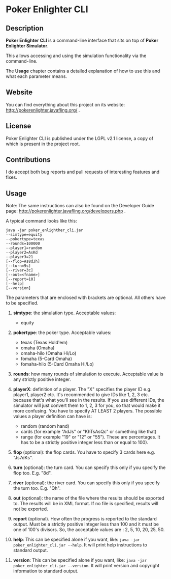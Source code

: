 # Poker Enlighter CLI

## Description

**Poker Enlighter CLI** is a command-line interface that sits on top of **Poker Enlighter Simulator**.

This allows accessing and using the simulation functionality via the command-line.

The **Usage** chapter contains a detailed explanation of how to use this and what each parameter means.  

## Website

You can find everything about this project on its website: http://pokerenlighter.javafling.org/ .

## License

Poker Enlighter CLI is published under the LGPL v2.1 license, a copy of which is present in the project root.

## Contributions

I do accept both bug reports and pull requests of interesting features and fixes.

## Usage

Note: The same instructions can also be found on the Developer Guide page: http://pokerenlighter.javafling.org/developers.php .

A typical command looks like this:

	java -jar poker_enlighther_cli.jar
	--simtype=equity
	--pokertype=texas
	--rounds=100000
	--player1=random
	--player2=AsKd
	--player3=21
	[--flop=As8dJh]
	[--turn=9s]
	[--river=3c]
	[--out=<fname>]
	[--report=10]
	[--help]
	[--version]

The parameters that are enclosed with brackets are optional. All others have to be specified.

1. **simtype**: the simulation type. Acceptable values: 
	- equity

2. **pokertype**: the poker type. Acceptable values:
    - texas (Texas Hold'em)
    - omaha (Omaha)
    - omaha-hilo (Omaha Hi/Lo)
    - fomaha (5-Card Omaha)
    - fomaha-hilo (5-Card Omaha Hi/Lo)

3. **rounds**: how many rounds of simulation to execute. Acceptable value is any strictly positive integer.

4. **playerX**: definition of a player. The "X" specifies the player ID e.g. player1, player2 etc. It's recommended to give IDs like 1, 2, 3 etc. because that's what you'll see in the results. If you use different IDs, the simulator will just convert them to 1, 2, 3 for you, so that would make it more confusing. You have to specify AT LEAST 2 players. The possible values a player definition can have is:
    - random (random hand)
    - cards (for example "AdJs" or "KhTsAsQc" or something like that)
    - range (for example "19" or "12" or "55"). These are percentages. It has to be a strictly positive integer less than or equal to 100).

5. **flop** (optional): the flop cards. You have to specify 3 cards here e.g. "Js7dKs".
6. **turn** (optional): the turn card. You can specify this only if you specify the flop too. E.g. "8d".
7. **river** (optional): the river card. You can specify this only if you specify the turn too. E.g. "Qh".
8. **out** (optional): the name of the file where the results should be exported to. The results will be in XML format. If no file is specified, results will not be exported.
9. **report** (optional). How often the progress is reported to the standard output. Must be a strictly positive integer less than 100 and it must be one of 100's divisors. So, the acceptable values are : 2, 5, 10, 20, 25, 50.
10. **help**: This can be specified alone if you want, like: `java -jar poker_enlighter_cli.jar --help`. It will print help instructions to standard output.
11. **version**: This can be specified alone if you want, like: `java -jar poker_enlighter_cli.jar --version`. It will print version and copyright information to standard output.
